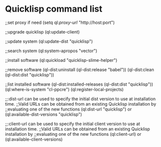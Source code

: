 Quicklisp command list
=========================

;;set proxy if need
(setq ql:*proxy-url* "http://host:port")

;;upgrade quicklisp
(ql:update-client)

;;update system
(ql:update-dist "quicklisp")

;;search system
(ql:system-apropos "vector")

;;install software
(ql:quickload "quicklisp-slime-helper")

;;remove software
(ql-dist:uninstall (ql-dist:release "babel"))
(ql-dist:clean (ql-dist:dist "quicklisp"))

;;list installed software
(ql-dist:installed-releases (ql-dist:dist "quicklisp"))
(ql:where-is-system "cl-ppcre")
(ql:register-local-projects)

;;:dist-url can be used to specify the initial dist version to use at installation time.
;;Valid URLs can be obtained from an existing Quicklisp installation by
;;evaluating one of the new functions (ql:dist-url "quicklisp") or (ql:available-dist-versions "quicklisp")

;;:client-url can be used to specify the initial client version to use at installation time.
;;Valid URLs can be obtained from an existing Quicklisp installation by
;;evaluating one of the new functions (ql:client-url) or (ql:available-client-versions)

